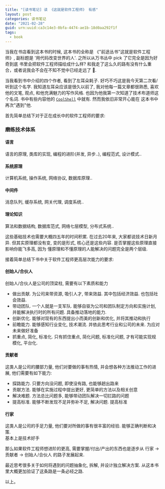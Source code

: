 ```yaml
---
title: "[读书笔记] 读 《这就是软件工程师》 有感"
layout: post
categories: 读书笔记
date: "2021-02-28"
guid: urn:uuid:ca3c14e3-0bfa-4474-ae1b-18d0aa292f1f
tags:
  - book
---
```


当我在书店看到这本书的时候, 这本书的全称是 《"前途丛书"这就是软件工程师》, 副标题是 '用代码改变世界的人'. 之所以从万书丛中 pick 了它完全是因为好奇到底
书里会把软件工程师描绘成什么样? 和我走了这么久的路有没有什么重合，或者说我会不会在不知不觉中已经走远了 🌚.  

当我看到书中介绍的四个作者, 看到了左耳朵耗子. 好巧不巧这是我今天第二次看/听到这个名字. 我知道左耳朵应该是很久以前了, 我对他每一篇文章都很熟悉, 喜欢他的文笔, 观点,
和他充满魅力的写作风格. 也因为他我第一次知道了技术布道师这个名词. 书中有些内容他的 [`CoolShell`](https://coolshell.cn/) 中就有. 然而我依旧非常开心能在
这本书中再次"遇到"他.  

首先简单总结下对于正在成长中的软件工程师的要求:  
### 磨练技术体系  
#### 语言
语言的原理, 类库的实现, 编程的进阶(并发, 异步..), 编程范式, 设计模式..

#### 系统原理
计算机系统, 操作系统, 网络协议, 数据库原理..

#### 中间件
消息队列, 缓存系统, 网关代理, 调度系统..

#### 理论知识 
算法和数据结构, 数据库范式, 网络七层模型, 分布式系统..  

这些基础技术也需要大概四五年的时间积累. 在过去20年来, 大家都说技术日新月异. 但其实原理都没有变, 变的是形式, 核心还是这些内容. 是否掌握这些原理直接影响你能飞多高, 因为
懂原理和不懂原理的人能解决的问题完全是两个层级.  

接着简单总结下书中关于软件工程师更高层次能力的要求:  
#### 创始人/合伙人
创始人/合伙人是公司的顶梁柱, 需要有以下素质和能力  

* 做出贡献. 为公司来带资源, 吸引人才, 带来效益. 其中包括经济效益. 也包括社会效益.
* 带动团队. 一个人就是一支军队. 能够自驱为公司和团队制定方向和实施计划, 并能解决执行时的所有问题. 具备推动落地的能力.
* 创新优化. 能够对现有的东西提出小而美的创新和优化, 并将其推动和执行
* 前瞻能力. 能够感知行业变化, 技术潮流. 并依此思考行业和公司的未来. 为应对未来做好准备
* 抓重点, 简化, 标准化. 只有抓住重点, 简化问题, 标准化问题, 才有可能实现规模化, 平台化.

#### 贡献者
这类人是公司的腰部力量, 他们对要做的事有热情, 并会想各种方法推动工作的进展, 他们需要有如下能力:  

* 探路能力. 只要方向没问题, 即使没有路, 也能够趟出路来
* 贡献方法. 能够在实施过程中提出更好, 更简单的方法以及相关创意
* 解决难题. 方法总比问题多, 能够带动团队解决一切拦路的问题
* 提高标准. 能够不断发现不足并弥补不足, 解决问题. 提高标准

#### 行家
这类人是公司的手足力量, 他们要对所做的事有很丰富的经验. 能够正确判断和决策.   
基本上是技术好手  

那么如果软件工程师想进阶的更高, 需要掌握/付出/产出的东西也是逐步从 行家 -> 贡献者 -> 创始人/合伙人 的路子发展起来.  

最近思考很多关于如何将遇到的问题抽象化, 拆解, 并设计独立解决方案. 从这本书里大概更加验证了这条路是一条必经之路.  

以上。  
  

 
  



